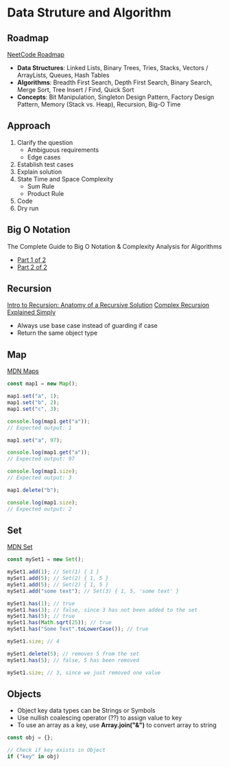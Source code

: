 # Data Struture and Algorithm

## Roadmap

[NeetCode Roadmap](https://neetcode.io/roadmap)

-   **Data Structures**: Linked Lists, Binary Trees, Tries, Stacks, Vectors / ArrayLists, Queues, Hash Tables
-   **Algorithms**: Breadth First Search, Depth First Search, Binary Search, Merge Sort, Tree Insert / Find, Quick Sort
-   **Concepts**: Bit Manipulation, Singleton Design Pattern, Factory Design Pattern, Memory (Stack vs. Heap), Recursion, Big-O Time

## Approach

1. Clarify the question
    - Ambiguous requirements
    - Edge cases
2. Establish test cases
3. Explain solution
4. State Time and Space Complexity
    - Sum Rule
    - Product Rule
5. Code
6. Dry run

## Big O Notation

The Complete Guide to Big O Notation & Complexity Analysis for Algorithms

-   [Part 1 of 2](https://www.youtube.com/watch?v=HfIH3czXc-8)
-   [Part 2 of 2](https://www.youtube.com/watch?v=zo7YFqw5hNw)

## Recursion

[Intro to Recursion: Anatomy of a Recursive Solution](https://www.youtube.com/watch?v=yBWlPte6FhA)
[Complex Recursion Explained Simply](https://www.youtube.com/watch?v=wRH2I6IN4BE)

-   Always use base case instead of guarding if case
-   Return the same object type

## Map

[MDN Maps](https://developer.mozilla.org/en-US/docs/Web/JavaScript/Reference/Global_Objects/Map)

```javascript
const map1 = new Map();

map1.set("a", 1);
map1.set("b", 2);
map1.set("c", 3);

console.log(map1.get("a"));
// Expected output: 1

map1.set("a", 97);

console.log(map1.get("a"));
// Expected output: 97

console.log(map1.size);
// Expected output: 3

map1.delete("b");

console.log(map1.size);
// Expected output: 2
```

## Set

[MDN Set](https://developer.mozilla.org/en-US/docs/Web/JavaScript/Reference/Global_Objects/Set)

```javascript
const mySet1 = new Set();

mySet1.add(1); // Set(1) { 1 }
mySet1.add(5); // Set(2) { 1, 5 }
mySet1.add(5); // Set(2) { 1, 5 }
mySet1.add("some text"); // Set(3) { 1, 5, 'some text' }

mySet1.has(1); // true
mySet1.has(3); // false, since 3 has not been added to the set
mySet1.has(5); // true
mySet1.has(Math.sqrt(25)); // true
mySet1.has("Some Text".toLowerCase()); // true

mySet1.size; // 4

mySet1.delete(5); // removes 5 from the set
mySet1.has(5); // false, 5 has been removed

mySet1.size; // 3, since we just removed one value
```

## Objects

-   Object key data types can be Strings or Symbols
-   Use nullish coalescing operator (??) to assign value to key
-   To use an array as a key, use **Array.join("&")** to convert array to string

```javascript
const obj = {};

// Check if key exists in Object
if ("key" in obj)
```
